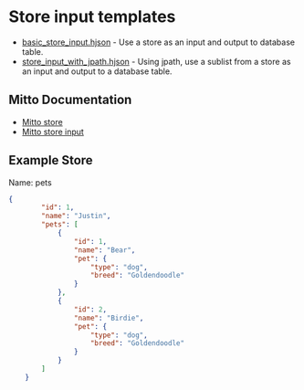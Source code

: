 # Store input templates

- [basic_store_input.hjson](basic_store_input.hjson) - Use a store as an input and output to database table.
- [store_input_with_jpath.hjson](store_input_with_jpath.hjson) - Using jpath, use a sublist from a store as an input and output to a database table.

## Mitto Documentation
- [Mitto store](https://www.zuar.com/help/mitto/mitto-store/)
- [Mitto store input](https://www.zuar.com/help/mitto/mitto-store-input/)

## Example Store
Name: pets
```json
{
        "id": 1,
        "name": "Justin",
        "pets": [
            {
                "id": 1,
                "name": "Bear",
                "pet": {
                    "type": "dog",
                    "breed": "Goldendoodle"
                }
            },
            {
                "id": 2,
                "name": "Birdie",
                "pet": {
                    "type": "dog",
                    "breed": "Goldendoodle"
                }
            }
        ]
    }
```
